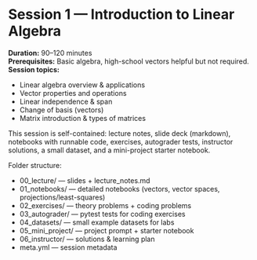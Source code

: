 # Session 1 — Introduction to Linear Algebra

**Duration:** 90–120 minutes  
**Prerequisites:** Basic algebra, high-school vectors helpful but not required.  
**Session topics:**  
- Linear algebra overview & applications  
- Vector properties and operations  
- Linear independence & span  
- Change of basis (vectors)  
- Matrix introduction & types of matrices

This session is self-contained: lecture notes, slide deck (markdown), notebooks with runnable code, exercises, autograder tests, instructor solutions, a small dataset, and a mini-project starter notebook.

Folder structure:
- 00_lecture/ — slides + lecture_notes.md
- 01_notebooks/ — detailed notebooks (vectors, vector spaces, projections/least-squares)
- 02_exercises/ — theory problems + coding problems
- 03_autograder/ — pytest tests for coding exercises
- 04_datasets/ — small example datasets for labs
- 05_mini_project/ — project prompt + starter notebook
- 06_instructor/ — solutions & learning plan
- meta.yml — session metadata
